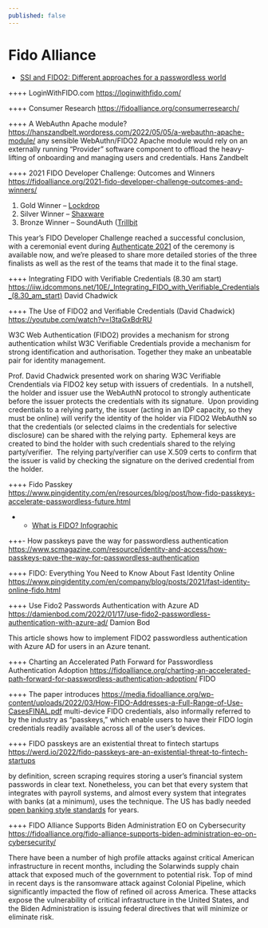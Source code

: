 ```yaml
---
published: false
---
```


# Fido Alliance

- [SSI and FIDO2: Different approaches for a passwordless world](https://blog.avast.com/ssi-fido2)

++++ LoginWithFIDO.com	https://loginwithfido.com/

++++ Consumer Research	https://fidoalliance.org/consumerresearch/

++++ A WebAuthn Apache module?	https://hanszandbelt.wordpress.com/2022/05/05/a-webauthn-apache-module/	any sensible WebAuthn/FIDO2 Apache module would rely on an externally running “Provider” software component to offload the heavy-lifting of onboarding and managing users and credentials.	Hans Zandbelt

++++ 2021 FIDO Developer Challenge: Outcomes and Winners	https://fidoalliance.org/2021-fido-developer-challenge-outcomes-and-winners/

1. Gold Winner – [Lockdrop](https://lockdrop.com/)
2. Silver Winner – [Shaxware](https://www.shaxware.com/)
3. Bronze Winner – SoundAuth ([Trillbit](https://www.trillbit.com/)

This year’s FIDO Developer Challenge reached a successful conclusion, with a ceremonial event during [Authenticate 2021](https://authenticatecon.com/event/authenticate-2021-conference/) of the ceremony is available now, and we’re pleased to share more detailed stories of the three finalists as well as the rest of the teams that made it to the final stage.

++++ Integrating FIDO with Verifiable Credentials (8.30 am start)	https://iiw.idcommons.net/10E/_Integrating_FIDO_with_Verifiable_Credentials_(8.30_am_start)		David Chadwick

++++ The Use of FIDO2 and Verifiable Credentials (David Chadwick)	https://youtube.com/watch?v=l3taGxBdrRU

W3C Web Authentication (FIDO2) provides a mechanism for strong authentication whilst W3C Verifiable Credentials provide a mechanism for strong identification and authorisation. Together they make an unbeatable pair for identity management.

Prof. David Chadwick presented work on sharing W3C Verifiable Crendentials via FIDO2 key setup with issuers of credentials.  In a nutshell, the holder and issuer use the WebAuthN protocol to strongly authenticate before the issuer protects the credentials with its signature.  Upon providing credentials to a relying party, the issuer (acting in an IDP capacity, so they must be online) will verify the identity of the holder via FIDO2 WebAuthN so that the credentials (or selected claims in the credentials for selective disclosure) can be shared with the relying party.  Ephemeral keys are created to bind the holder with such credentials shared to the relying party/verifier.  The relying party/verifier can use X.509 certs to confirm that the issuer is valid by checking the signature on the derived credential from the holder.

++++ Fido Passkey	https://www.pingidentity.com/en/resources/blog/post/how-fido-passkeys-accelerate-passwordless-future.html
* * [What is FIDO? Infographic](https://www.scmagazine.com/resource/identity-and-access/what-is-fido)

+++- How passkeys pave the way for passwordless authentication	https://www.scmagazine.com/resource/identity-and-access/how-passkeys-pave-the-way-for-passwordless-authentication

++++ FIDO: Everything You Need to Know About Fast Identity Online	https://www.pingidentity.com/en/company/blog/posts/2021/fast-identity-online-fido.html

++++ Use Fido2 Passwords Authentication with Azure AD	https://damienbod.com/2022/01/17/use-fido2-passwordless-authentication-with-azure-ad/
Damion Bod

This article shows how to implement FIDO2 passwordless authentication with Azure AD for users in an Azure tenant.

++++ Charting an Accelerated Path Forward for Passwordless Authentication Adoption	https://fidoalliance.org/charting-an-accelerated-path-forward-for-passwordless-authentication-adoption/
FIDO

++++ The paper introduces	https://media.fidoalliance.org/wp-content/uploads/2022/03/How-FIDO-Addresses-a-Full-Range-of-Use-CasesFINAL.pdf
multi-device FIDO credentials, also informally referred to by the industry as “passkeys,” which enable users to have their FIDO login credentials readily available across all of the user’s devices.

++++ FIDO passkeys are an existential threat to fintech startups	https://werd.io/2022/fido-passkeys-are-an-existential-threat-to-fintech-startups

by definition, screen scraping requires storing a user’s financial system passwords in clear text. Nonetheless, you can bet that every system that integrates with payroll systems, and almost every system that integrates with banks (at a minimum), uses the technique. The US has badly needed [open banking style standards](https://standards.openbanking.org.uk/api-specifications/) for years.

++++ FIDO Alliance Supports Biden Administration EO on Cybersecurity	https://fidoalliance.org/fido-alliance-supports-biden-administration-eo-on-cybersecurity/

There have been a number of high profile attacks against critical American infrastructure in recent months, including the Solarwinds supply chain attack that exposed much of the government to potential risk. Top of mind in recent days is the ransomware attack against Colonial Pipeline, which significantly impacted the flow of refined oil across America. These attacks expose the vulnerability of critical infrastructure in the United States, and the Biden Administration is issuing federal directives that will minimize or eliminate risk.
